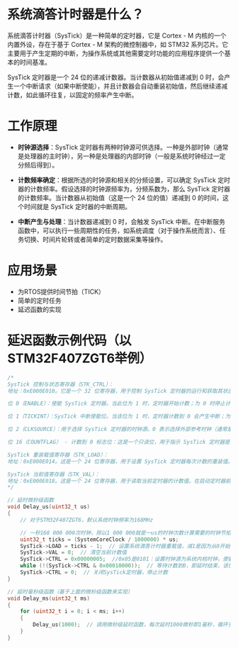 # 系统滴答计时器是什么？

系统滴答计时器（SysTick）是一种简单的定时器，它是 Cortex - M 内核的一个内置外设，存在于基于 Cortex - M 架构的微控制器中，如 STM32 系列芯片。它主要用于产生定期的中断，为操作系统或其他需要定时功能的应用程序提供一个基本的时间基准。

SysTick 定时器是一个 24 位的递减计数器。当计数器从初始值递减到 0 时，会产生一个中断请求（如果中断使能），并且计数器会自动重装初始值，然后继续递减计数，如此循环往复，以固定的频率产生中断。



# 工作原理

- **时钟源选择**：SysTick 定时器有两种时钟源可供选择。一种是外部时钟（通常是处理器的主时钟），另一种是处理器的内部时钟（一般是系统时钟经过一定分频后得到）。

- **计数频率确定**：根据所选的时钟源和相关的分频设置，可以确定 SysTick 定时器的计数频率。假设选择的时钟源频率为，分频系数为，那么 SysTick 定时器的计数频率。当计数器从初始值（这是一个 24 位的值）递减到 0 的时间，这个时间就是 SysTick 定时器的中断周期。

- **中断产生与处理**：当计数器递减到 0 时，会触发 SysTick 中断。在中断服务函数中，可以执行一些周期性的任务，如系统调度（对于操作系统而言）、任务切换、时间片轮转或者简单的定时数据采集等操作。

  

# 应用场景

* 为RTOS提供时间节拍（TICK）
* 简单的定时任务
* 延迟函数的实现

# 延迟函数示例代码（以STM32F407ZGT6举例）

```c
/*
SysTick 控制与状态寄存器（STK_CTRL）：
地址：0xE000E010。它是一个 32 位寄存器，用于控制 SysTick 定时器的运行和获取其状态。

位 0（ENABLE）：使能 SysTick 定时器。当此位为 1 时，定时器开始计数；为 0 时停止计数。

位 1（TICKINT）：SysTick 中断使能位。当该位为 1 时，定时器计数到 0 会产生中断；为 0 则不产生中断，但定时器仍正常计数和重装。

位 2（CLKSOURCE）：用于选择 SysTick 定时器的时钟源。0 表示选择外部参考时钟（通常是处理器的时钟源经过一定分频），1 表示选择处理器的内核时钟。

位 16（COUNTFLAG） - 计数到 0 标志位：这是一个只读位，用于指示 SysTick 定时器是否已经计数到 0。当定时器计数到 0 时，该位会被自动设置为 1；在读取该位或者向该位写入 0 后，此位会被自动清除。在软件实现定时功能时，通常会在一个循环中不断检查这个位，以确定定时周期是否结束。例如，在一个简单的延时函数中，可以通过等待这个位变为 1 来确定延时时间已经达到。

SysTick 重装载值寄存器（STK_LOAD）：
地址：0xE000E014。这是一个 24 位寄存器，用于设置 SysTick 定时器每次计数的重装值。例如，若要实现特定的延时或定时周期，通过合理设置这个值来确定计数的周期长度。

SysTick 当前值寄存器（STK_VAL）：
地址：0xE000E018。这是一个 24 位寄存器，用于读取当前定时器的计数值。在启动定时器前，通常会将此值清零，以确保计数从 0 开始。
*/

// 延时微秒级函数
void Delay_us(uint32_t us)
{
    // 对于STM32F407ZGT6，默认系统时钟频率为168MHz

	// 一秒168 000 000次时钟，除以1 000 000就是一us的时钟次数计算需要的时钟节拍数
    uint32_t ticks = (SystemCoreClock / 1000000) * us;  
    SysTick->LOAD = ticks - 1;  // 设置系统滴答计时器重载值，减1是因为从0开始计数到LOAD值是LOAD+1次计数
    SysTick->VAL = 0;  // 清空当前计数值
    SysTick->CTRL = 0x00000005;  //0x05是0101：设置时钟源为系统内核时钟，使能计数器，开启SysTick定时器
    while (!(SysTick->CTRL & 0x00010000));  // 等待计数到0，即延时结束，该位为1表示计数到0
    SysTick->CTRL = 0;  // 关闭SysTick定时器，停止计数
}

// 延时毫秒级函数（基于上面的微秒级函数来实现）
void Delay_ms(uint32_t ms)
{
    for (uint32_t i = 0; i < ms; i++)
    {
        Delay_us(1000);  // 调用微秒级延时函数，每次延时1000微秒即1毫秒，循环多次达到毫秒级延时
    }
}
```